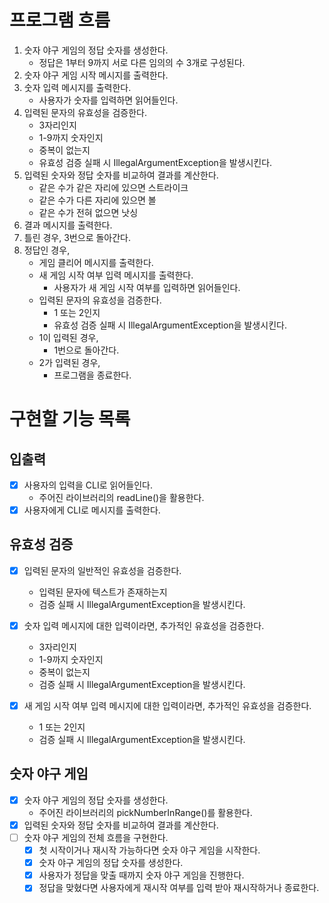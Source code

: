 # 프로그램 흐름

1. 숫자 야구 게임의 정답 숫자를 생성한다.
    - 정답은 1부터 9까지 서로 다른 임의의 수 3개로 구성된다.
2. 숫자 야구 게임 시작 메시지를 출력한다.
3. 숫자 입력 메시지를 출력한다.
    - 사용자가 숫자를 입력하면 읽어들인다.
4. 입력된 문자의 유효성을 검증한다.
    - 3자리인지
    - 1-9까지 숫자인지
    - 중복이 없는지
    - 유효성 검증 실패 시 IllegalArgumentException을 발생시킨다.
5. 입력된 숫자와 정답 숫자를 비교하여 결과를 계산한다.
    - 같은 수가 같은 자리에 있으면 스트라이크
    - 같은 수가 다른 자리에 있으면 볼
    - 같은 수가 전혀 없으면 낫싱
6. 결과 메시지를 출력한다.
7. 틀린 경우, 3번으로 돌아간다.
8. 정답인 경우,
    - 게임 클리어 메시지를 출력한다.
    - 새 게임 시작 여부 입력 메시지를 출력한다.
        - 사용자가 새 게임 시작 여부를 입력하면 읽어들인다.
    - 입력된 문자의 유효성을 검증한다.
        - 1 또는 2인지
        - 유효성 검증 실패 시 IllegalArgumentException을 발생시킨다.
    - 1이 입력된 경우,
        - 1번으로 돌아간다.
    - 2가 입력된 경우,
        - 프로그램을 종료한다.

# 구현할 기능 목록

## 입출력

- [X] 사용자의 입력을 CLI로 읽어들인다.
    - 주어진 라이브러리의 readLine()을 활용한다.
- [X] 사용자에게 CLI로 메시지를 출력한다.

## 유효성 검증

- [X] 입력된 문자의 일반적인 유효성을 검증한다.
    - 입력된 문자에 텍스트가 존재하는지
    - 검증 실패 시 IllegalArgumentException을 발생시킨다.

- [X] 숫자 입력 메시지에 대한 입력이라면, 추가적인 유효성을 검증한다.
    - 3자리인지
    - 1-9까지 숫자인지
    - 중복이 없는지
    - 검증 실패 시 IllegalArgumentException을 발생시킨다.

- [X] 새 게임 시작 여부 입력 메시지에 대한 입력이라면, 추가적인 유효성을 검증한다.
    - 1 또는 2인지
    - 검증 실패 시 IllegalArgumentException을 발생시킨다.

## 숫자 야구 게임

- [X] 숫자 야구 게임의 정답 숫자를 생성한다.
    - 주어진 라이브러리의 pickNumberInRange()를 활용한다.
- [X] 입력된 숫자와 정답 숫자를 비교하여 결과를 계산한다.
- [ ] 숫자 야구 게임의 전체 흐름을 구현한다.
    - [X] 첫 시작이거나 재시작 가능하다면 숫자 야구 게임을 시작한다.
    - [X] 숫자 야구 게임의 정답 숫자를 생성한다.
  - [X] 사용자가 정답을 맞출 때까지 숫자 야구 게임을 진행한다.
  - [X] 정답을 맞혔다면 사용자에게 재시작 여부를 입력 받아 재시작하거나 종료한다.
